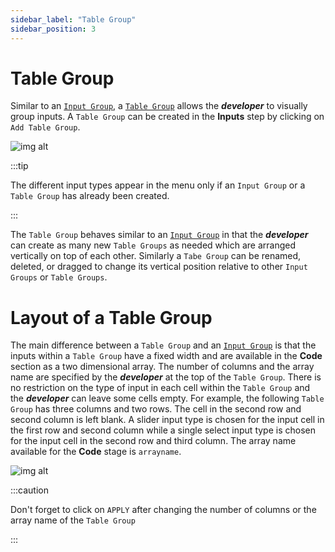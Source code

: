 ```yaml
---
sidebar_label: "Table Group"
sidebar_position: 3
---
```


# Table Group

Similar to an [`Input Group`](InputGroup.md), a [`Table Group`](TableGroup.md) allows the _**developer**_ to visually group inputs. A `Table Group` can be created in the **Inputs** step by clicking on `Add Table Group`.

<div style={{textAlign: 'center'}}>

![img alt](/docs/Getting-Started/tablegroup1.png)

</div>

:::tip

The different input types appear in the menu only if an `Input Group` or a `Table Group` has already been created.

:::

The `Table Group` behaves similar to an [`Input Group`](InputGroup.md) in that the _**developer**_ can create as many new `Table Groups` as needed which are arranged vertically on top of each other. Similarly a `Tabe Group` can be renamed, deleted, or dragged to change its vertical position relative to other `Input Groups` or `Table Groups`.

# Layout of a Table Group

The main difference between a `Table Group` and an [`Input Group`](InputGroup.md) is that the inputs within a `Table Group` have a fixed width and are available in the **Code** section as a two dimensional array. The number of columns and the array name are specified by the _**developer**_ at the top of the `Table Group`. There is no restriction on the type of input in each cell within the `Table Group` and the _**developer**_ can leave some cells empty. For example, the following `Table Group` has three columns and two rows. The cell in the second row and second column is left blank. A slider input type is chosen for the input cell in the first row and second column while a single select input type is chosen for the input cell in the second row and third column. The array name available for the **Code** stage is `arrayname`.

<div style={{textAlign: 'center'}}>

![img alt](/docs/Getting-Started/tablegroup2.png)

</div>

:::caution

Don't forget to click on `APPLY` after changing the number of columns or the array name of the `Table Group`

:::
